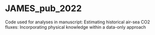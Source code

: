 # JAMES_pub_2022
Code used for analyses in manuscript:  Estimating historical air-sea CO2 fluxes: Incorporating physical knowledge within a data-only approach
